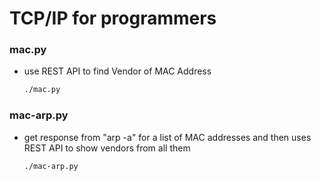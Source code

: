 # TCP/IP for programmers

### mac.py

- use REST API to find Vendor of MAC Address
  ```bash
  ./mac.py
  ```

### mac-arp.py

- get response from "arp -a" for a list of MAC addresses and then uses REST API to show vendors from all them
  ```bash
  ./mac-arp.py
  ```
